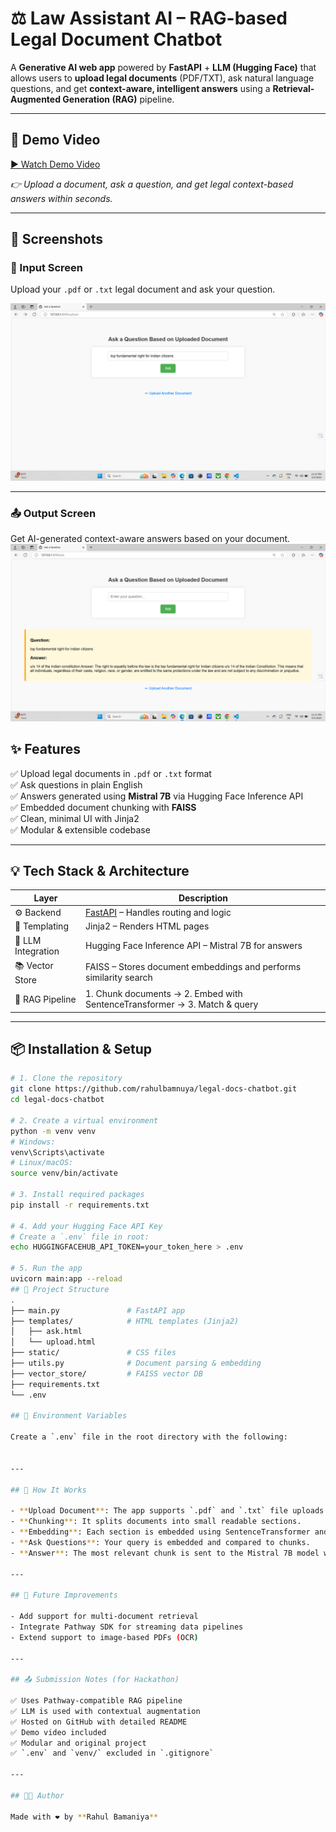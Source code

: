 # ⚖️ Law Assistant AI – RAG-based Legal Document Chatbot

A **Generative AI web app** powered by **FastAPI** + **LLM (Hugging Face)** that allows users to **upload legal documents** (PDF/TXT), ask natural language questions, and get **context-aware, intelligent answers** using a **Retrieval-Augmented Generation (RAG)** pipeline.

---


## 🎥 Demo Video

[▶️ Watch Demo Video](assets/demo-video.mp4)
  

*👉 Upload a document, ask a question, and get legal context-based answers within seconds.*

---
## 📸 Screenshots

### 📝 Input Screen
Upload your `.pdf` or `.txt` legal document and ask your question.

![Input Screenshot](assets/Screenshot%20%2857%29.png "Input UI")



---

### 📤 Output Screen
Get AI-generated context-aware answers based on your document.
![Input Screenshot](assets/Screenshot%20%2858%29.png "Output UI")


## ✨ Features

✅ Upload legal documents in `.pdf` or `.txt` format  
✅ Ask questions in plain English  
✅ Answers generated using **Mistral 7B** via Hugging Face Inference API  
✅ Embedded document chunking with **FAISS**  
✅ Clean, minimal UI with Jinja2  
✅ Modular & extensible codebase  

---

## 💡 Tech Stack & Architecture

| Layer                | Description                                                                 |
|---------------------|-----------------------------------------------------------------------------|
| ⚙️ Backend           | [FastAPI](https://fastapi.tiangolo.com/) – Handles routing and logic       |
| 📄 Templating        | Jinja2 – Renders HTML pages                                                 |
| 🧠 LLM Integration   | Hugging Face Inference API – Mistral 7B for answers                         |
| 📚 Vector Store      | FAISS – Stores document embeddings and performs similarity search           |
| 🧾 RAG Pipeline      | 1. Chunk documents → 2. Embed with SentenceTransformer → 3. Match & query    |

---

## 📦 Installation & Setup

```bash
# 1. Clone the repository
git clone https://github.com/rahulbamnuya/legal-docs-chatbot.git
cd legal-docs-chatbot

# 2. Create a virtual environment
python -m venv venv
# Windows:
venv\Scripts\activate
# Linux/macOS:
source venv/bin/activate

# 3. Install required packages
pip install -r requirements.txt

# 4. Add your Hugging Face API Key
# Create a `.env` file in root:
echo HUGGINGFACEHUB_API_TOKEN=your_token_here > .env

# 5. Run the app
uvicorn main:app --reload
## 📁 Project Structure
.
├── main.py               # FastAPI app
├── templates/            # HTML templates (Jinja2)
│   ├── ask.html
│   └── upload.html
├── static/               # CSS files
├── utils.py              # Document parsing & embedding
├── vector_store/         # FAISS vector DB
├── requirements.txt
└── .env

## 🔐 Environment Variables

Create a `.env` file in the root directory with the following:


---

## 🧪 How It Works

- **Upload Document**: The app supports `.pdf` and `.txt` file uploads.
- **Chunking**: It splits documents into small readable sections.
- **Embedding**: Each section is embedded using SentenceTransformer and stored in FAISS.
- **Ask Questions**: Your query is embedded and compared to chunks.
- **Answer**: The most relevant chunk is sent to the Mistral 7B model with your question using the RAG strategy.

---

## 🧠 Future Improvements

- Add support for multi-document retrieval  
- Integrate Pathway SDK for streaming data pipelines  
- Extend support to image-based PDFs (OCR)  

---

## 📤 Submission Notes (for Hackathon)

✅ Uses Pathway-compatible RAG pipeline  
✅ LLM is used with contextual augmentation  
✅ Hosted on GitHub with detailed README  
✅ Demo video included  
✅ Modular and original project  
✅ `.env` and `venv/` excluded in `.gitignore`  

---

## 👨‍💻 Author

Made with ❤️ by **Rahul Bamaniya**
